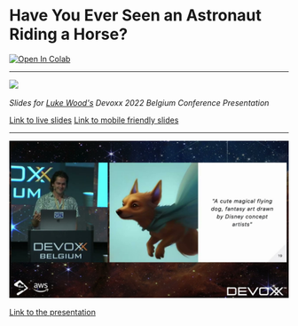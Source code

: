 # Have You Ever Seen an Astronaut Riding a Horse?  

<a target="_blank" href="https://colab.research.google.com/github/LukeWood/devoxx/blob/master/notebooks/basic_demo.ipynb">
  <img src="https://colab.research.google.com/assets/colab-badge.svg" alt="Open In Colab"/>
</a>

---

<img src="assets/astro-naught-riding-horse.png" width=500>

_Slides for [Luke Wood's](https://lukewood.xyz) Devoxx 2022 Belgium Conference Presentation_

[Link to live slides](https://lukewood.github.io/devoxx)
[Link to mobile friendly slides](https://lukewood.github.io/devoxx/index.pdf)

---

![](media/devoxx.jpg)

[Link to the presentation](https://www.youtube.com/watch?v=zE8gRayJkqc)

